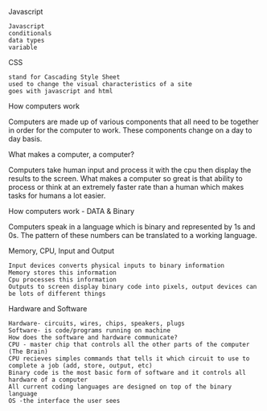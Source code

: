 Javascript  

    Javascript
    conditionals
    data types
    variable

CSS

    stand for Cascading Style Sheet
    used to change the visual characteristics of a site
    goes with javascript and html

How computers work

   Computers are made up of various components that all need to be together in order for the computer to work.  These components change on a day to day basis.

What makes a computer, a computer?

Computers take human input and process it with the cpu then display the results to the screen.  What makes a computer so great is that ability to process or think at an extremely faster rate than a human which makes tasks for humans a lot easier.

How computers work - DATA & Binary

 Computers speak in a language which is binary and represented by 1s and 0s.  The pattern of these numbers can be translated to a working language.


Memory, CPU, Input and Output

    Input devices converts physical inputs to binary information
    Memory stores this information
    Cpu processes this information
    Outputs to screen display binary code into pixels, output devices can be lots of different things

Hardware and Software

    Hardware- circuits, wires, chips, speakers, plugs
    Software- is code/programs running on machine
    How does the software and hardware communicate?
    CPU - master chip that controls all the other parts of the computer (The Brain)
    CPU recieves simples commands that tells it which circuit to use to complete a job (add, store, output, etc)
    Binary code is the most basic form of software and it controls all hardware of a computer
    All current coding languages are designed on top of the binary language
    OS -the interface the user sees

